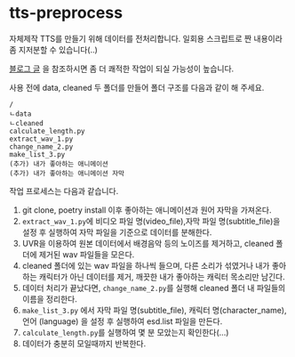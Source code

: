 # tts-preprocess

자체제작 TTS를 만들기 위해 데이터를 전처리합니다.
일회용 스크립트로 짠 내용이라 좀 지저분할 수 있습니다(..)

[블로그 글](https://lemondouble.github.io/p/bert-vits2%EB%A1%9C-%EB%82%98%EB%A7%8C%EC%9D%98-tts-%EB%A7%8C%EB%93%A4%EA%B8%B0/) 을 참조하시면 좀 더 쾌적한 작업이 되실 가능성이 높습니다.

사용 전에 data, cleaned 두 폴더를 만들어 폴더 구조를 다음과 같이 해 주세요.

```
/
ㄴdata
ㄴcleaned
calculate_length.py
extract_wav_1.py
change_name_2.py
make_list_3.py
(추가) 내가 좋아하는 애니메이션
(추가) 내가 좋아하는 애니메이션 자막
```

작업 프로세스는 다음과 같습니다.

1. git clone, poetry install 이후 좋아하는 애니메이션과 원어 자막을 가져온다.
2. `extract_wav_1.py`에 비디오 파일 명(video_file),자막 파일 명(subtitle_file)을 설정 후 실행하여 자막 파일을 기준으로 데이터를 분해한다.
3. UVR을 이용하여 원본 데이터에서 배경음악 등의 노이즈를 제거하고, cleaned 폴더에 제거된 wav 파일들을 모은다.
4. cleaned 폴더에 있는 wav 파일을 하나씩 들으며, 다른 소리가 섞였거나 내가 좋아하는 캐릭터가 아닌 데이터를 제거, 깨끗한 내가 좋아하는 캐릭터 목소리만 남긴다.
5. 데이터 처리가 끝났다면, `change_name_2.py`를 실행해 cleaned 폴더 내 파일들의 이름을 정리한다.
6. `make_list_3.py` 에서 자막 파일 명(subtitle_file), 캐릭터 명(character_name), 언어 (language) 을 설정 후 실행하여 esd.list 파일을 만든다.
7. `calculate_length.py`를 실행하여 몇 분 모았는지 확인한다(...)
8. 데이터가 충분히 모일때까지 반복한다.
